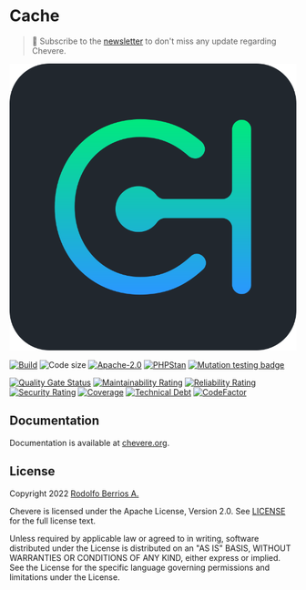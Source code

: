 # Cache

> 🔔 Subscribe to the [newsletter](https://chv.to/chevere-newsletter) to don't miss any update regarding Chevere.

![Chevere](chevere.svg)

[![Build](https://img.shields.io/github/workflow/status/chevere/cache/Test?style=flat-square)](https://github.com/chevere/cache/actions)
![Code size](https://img.shields.io/github/languages/code-size/chevere/cache?style=flat-square)
[![Apache-2.0](https://img.shields.io/github/license/chevere/cache?style=flat-square)](LICENSE)
[![PHPStan](https://img.shields.io/badge/PHPStan-level%209-blueviolet?style=flat-square)](https://phpstan.org/)
[![Mutation testing badge](https://img.shields.io/endpoint?style=flat-square&url=https%3A%2F%2Fbadge-api.stryker-mutator.io%2Fgithub.com%2Fchevere%2Fcache%2F0.5)](https://dashboard.stryker-mutator.io/reports/github.com/chevere/cache/0.5)

[![Quality Gate Status](https://sonarcloud.io/api/project_badges/measure?project=chevere_cache&metric=alert_status)](https://sonarcloud.io/dashboard?id=chevere_cache)
[![Maintainability Rating](https://sonarcloud.io/api/project_badges/measure?project=chevere_cache&metric=sqale_rating)](https://sonarcloud.io/dashboard?id=chevere_cache)
[![Reliability Rating](https://sonarcloud.io/api/project_badges/measure?project=chevere_cache&metric=reliability_rating)](https://sonarcloud.io/dashboard?id=chevere_cache)
[![Security Rating](https://sonarcloud.io/api/project_badges/measure?project=chevere_cache&metric=security_rating)](https://sonarcloud.io/dashboard?id=chevere_cache)
[![Coverage](https://sonarcloud.io/api/project_badges/measure?project=chevere_cache&metric=coverage)](https://sonarcloud.io/dashboard?id=chevere_cache)
[![Technical Debt](https://sonarcloud.io/api/project_badges/measure?project=chevere_cache&metric=sqale_index)](https://sonarcloud.io/dashboard?id=chevere_cache)
[![CodeFactor](https://www.codefactor.io/repository/github/chevere/cache/badge)](https://www.codefactor.io/repository/github/chevere/cache)

## Documentation

Documentation is available at [chevere.org](https://chevere.org/packages/cache).

## License

Copyright 2022 [Rodolfo Berrios A.](https://rodolfoberrios.com/)

Chevere is licensed under the Apache License, Version 2.0. See [LICENSE](LICENSE) for the full license text.

Unless required by applicable law or agreed to in writing, software distributed under the License is distributed on an "AS IS" BASIS, WITHOUT WARRANTIES OR CONDITIONS OF ANY KIND, either express or implied. See the License for the specific language governing permissions and limitations under the License.
